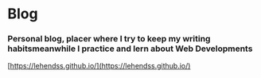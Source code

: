 # Blog
### Personal blog, placer where I try to keep my writing habitsmeanwhile I practice and lern about Web Developments
[https://lehendss.github.io/](https://lehendss.github.io/) 

